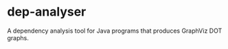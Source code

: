 dep-analyser
============

A dependency analysis tool for Java programs that produces GraphViz DOT graphs.
